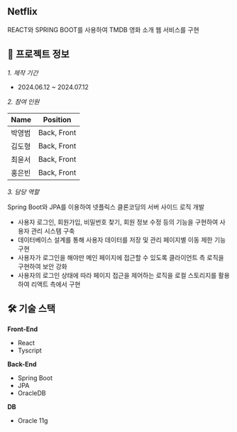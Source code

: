 
## Netflix 
  
REACT와 SPRING BOOT를 사용하여 TMDB 영화 소개 웹 서비스를 구현


## 🧐 프로젝트 정보
  
*1. 제작 기간*

-  2024.06.12 ~ 2024.07.12


*2. 참여 인원*

| Name| Position |
|--------|--------|
| 박영범 | Back, Front |
| 김도형 | Back, Front|
| 최윤서 | Back, Front |
| 홍은빈 | Back, Front |

*3. 담당 역할*

Spring Boot와 JPA를 이용하여 넷플릭스 클론코딩의 서버 사이드 로직 개발
- 사용자 로그인, 회원가입, 비밀번호 찾기, 회원 정보 수정 등의 기능을 구현하여 사용자 관리 시스템 구축
- 데이터베이스 설계를 통해 사용자 데이터를 저장 및 관리
페이지별 이동 제한 기능 구현
- 사용자가 로그인을 해야만 메인 페이지에 접근할 수 있도록 클라이언트 측 로직을 구현하여 보안 강화
- 사용자의 로그인 상태에 따라 페이지 접근을 제어하는 로직을 로컬 스토리지를 활용하여 리액트 측에서 구현






## 🛠️ 기술 스택
**Front-End**
- React 
- Tyscript 

**Back-End**
- Spring Boot 
- JPA
- OracleDB
  
**DB**
- Oracle 11g


